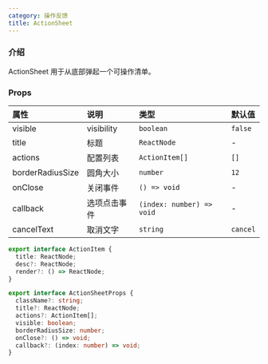 ```yaml
---
category: 操作反馈
title: ActionSheet
---
```


### 介绍

ActionSheet 用于从底部弹起一个可操作清单。

### Props

| 属性 | 说明 | 类型 | 默认值 |
| :-  | :- | :- | :- |
| visible | visibility | `boolean` | `false` |
| title | 标题 | `ReactNode` | - |
| actions | 配置列表 | `ActionItem[]` | `[]` |
| borderRadiusSize | 圆角大小 | `number` | `12` |
| onClose | 关闭事件 | `() => void` | - |
| callback | 选项点击事件 | `(index: number) => void` | - |
| cancelText | 取消文字 | `string` | `cancel` |

```ts
export interface ActionItem {
  title: ReactNode;
  desc?: ReactNode;
  render?: () => ReactNode;
}

export interface ActionSheetProps {
  className?: string;
  title?: ReactNode;
  actions?: ActionItem[];
  visible: boolean;
  borderRadiusSize: number;
  onClose?: () => void;
  callback?: (index: number) => void;
}
```